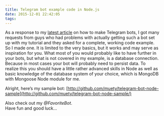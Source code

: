 ```yaml
---
title: Telegram bot example code in Node.js
date: 2015-12-01 22:42:05
tags:
---
```


As a response to my [latest article](how-to-make-telegram-bots.html) on how to make Telegram bots, I got many requests from guys who had problems with actually getting such a bot set up with my tutorial and they asked for a complete, working code example. So I made one. It is limited to the very basics, but it works and may serve as inspiration for you. What most of you would probably like to have further in your bots, but what is not covered in my example, is a database connection. Because in most cases your bot will probably need to persist data. To realize this you should have a little rather advanced skills in Node as well as basic knowledge of the database system of your choice, which is MongoDB with Mongoose Node module for me.

Alright, here’s my sample bot: [http://github.com/muety/telegram-bot-node-sample](http://github.com/muety/telegram-bot-node-sample/)

Also check out my _@FavoriteBot_.  
Have fun and good luck...
